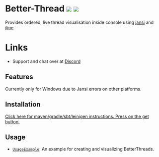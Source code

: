 # Better-Thread [![](https://jitpack.io/v/Osiris-Team/Better-Thread.svg)](https://jitpack.io/#Osiris-Team/Better-Thread) [![](https://jitci.com/gh/Osiris-Team/Better-Thread/svg)](https://jitci.com/gh/Osiris-Team/Better-Thread)
Provides ordered, live thread visualisation inside console using [jansi](http://fusesource.github.io/jansi/)
and [jline]().
# Links
 - Support and chat over at [Discord](https://discord.com/invite/GGNmtCC)

## Features
Currently only for Windows due to Jansi errors on other platforms.

## Installation

[Click here for maven/gradle/sbt/leinigen instructions. Press on the get button.](https://jitpack.io/#Osiris-Team/Better-Thread/)

## Usage
* [`UsageExample`](https://github.com/Osiris-Team/Better-Thread/blob/main/src/test/java/UsageExample.java): An example for creating and visualizing BetterThreads.
